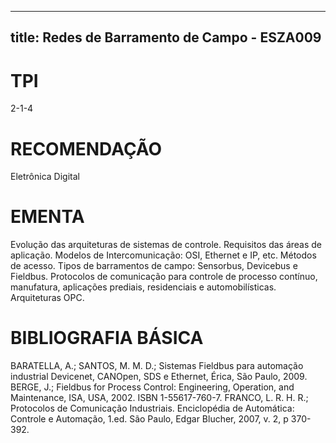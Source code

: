 
---
title: Redes de Barramento de Campo - ESZA009 
---

# TPI

2-1-4

# RECOMENDAÇÃO

Eletrônica Digital

# EMENTA

Evolução das arquiteturas de sistemas de controle. Requisitos das áreas de aplicação. Modelos de Intercomunicação: OSI, Ethernet e IP, etc. Métodos de acesso. Tipos de barramentos de campo: Sensorbus, Devicebus e Fieldbus. Protocolos de comunicação para controle de processo contínuo, manufatura, aplicações prediais, residenciais e automobilísticas. Arquiteturas OPC.

# BIBLIOGRAFIA BÁSICA

BARATELLA, A.; SANTOS, M. M. D.; Sistemas Fieldbus para automação industrial Devicenet, CANOpen, SDS e Ethernet, Érica, São Paulo, 2009.
BERGE, J.; Fieldbus for Process Control: Engineering, Operation, and Maintenance, ISA, USA, 2002. ISBN 1-55617-760-7.
FRANCO, L. R. H. R.; Protocolos de Comunicação Industriais. Enciclopédia de Automática: Controle e Automação, 1.ed. São Paulo, Edgar Blucher, 2007, v. 2, p 370-392.
        